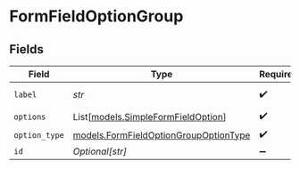 # FormFieldOptionGroup


## Fields

| Field                                                                                | Type                                                                                 | Required                                                                             | Description                                                                          | Example                                                                              |
| ------------------------------------------------------------------------------------ | ------------------------------------------------------------------------------------ | ------------------------------------------------------------------------------------ | ------------------------------------------------------------------------------------ | ------------------------------------------------------------------------------------ |
| `label`                                                                              | *str*                                                                                | :heavy_check_mark:                                                                   | N/A                                                                                  | General Channel                                                                      |
| `options`                                                                            | List[[models.SimpleFormFieldOption](../models/simpleformfieldoption.md)]             | :heavy_check_mark:                                                                   | N/A                                                                                  |                                                                                      |
| `option_type`                                                                        | [models.FormFieldOptionGroupOptionType](../models/formfieldoptiongroupoptiontype.md) | :heavy_check_mark:                                                                   | N/A                                                                                  |                                                                                      |
| `id`                                                                                 | *Optional[str]*                                                                      | :heavy_minus_sign:                                                                   | N/A                                                                                  | 1234                                                                                 |